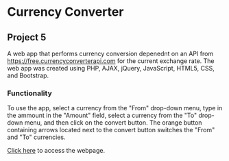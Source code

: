 # Currency Converter

## Project 5
A web app that performs currency conversion depenednt on an API from https://free.currencyconverterapi.com for the current exchange rate. The web app was created using PHP, AJAX, jQuery, JavaScript, HTML5, CSS, and Bootstrap.

### Functionality
To use the app, select a currency from the "From" drop-down menu, type in the ammount in the "Amount" field, select a currency from the "To" drop-down menu, and then click on the convert button. The orange button containing arrows located next to the convert button switches the "From" and "To" currencies.

[Click here](http://lamp.cse.fau.edu/~rmonterrosas2015/p5/ "Project 5") to access the webpage.
